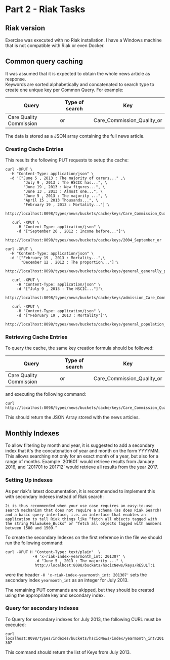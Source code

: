<h1>Part 2 - Riak Tasks</h1>
<h2>Riak version</h2>
Exercise was executed with no Riak installation. I have a Windows machine that is not compatible with Riak or even Docker.

<h2>Common query caching</h2>

It was assumed that it is expected to obtain the whole news article as response.  
Keywords are sorted alphabetically and concatenated to search type to create one unique key per Common Query. For example:

|Query|Type of search|Key 
|  -- | --  |  -- 
| Care Quality Commission | or | Care_Commission_Quality_or

The data is stored as a JSON array containing the full news article.

<h3>Creating Cache Entries</h3>
This results the following PUT requests to setup the cache:

```commandline
curl -XPUT \
  -H "Content-Type: application/json" \
  -d '["June 5 , 2013 : The majority of carers..." ,\
        "July 9 , 2013 : The HSCIC has...", \
        "June 19 , 2013 : New figures...", \
        "June 13 , 2013 : Almost one...", \
        "June 5 , 2013 : The majority ...", \
        "April 15 , 2013 Thousands...", \
        "February 19 , 2013 : Mortality..."]'\
  http://localhost:8098/types/news/buckets/cache/keys/Care_Commission_Quality_or
```

```commandline
   curl -XPUT \
     -H "Content-Type: application/json" \
     -d '["September 26 , 2012 : Income before..."]'\
     http://localhost:8098/types/news/buckets/cache/keys/2004_September_or
```
   
```commandline
curl -XPUT \
  -H "Content-Type: application/json" \
  -d '["February 19 , 2013 : Mortality...",\
       "December 12 , 2012 : The proportion..."]'\
  http://localhost:8098/types/news/buckets/cache/keys/general_generally_population_or
```

```commandline
   curl -XPUT \
     -H "Content-Type: application/json" \
     -d '["July 9 , 2013 : The HSCIC..."]'\
     http://localhost:8098/types/news/buckets/cache/keys/admission_Care_Commission_Quality_and
```
   
```commandline
   curl -XPUT \
     -H "Content-Type: application/json" \
     -d '["February 19 , 2013 : Mortality"]'\
     http://localhost:8098/types/news/buckets/cache/keys/general_population_Alzheimer_and
```

<h3>Retrieving Cache Entries</h3>

To query the cache, the same key creation formula should be followed:

|Query|Type of search|Key   
|  -- | --  |  --   
| Care Quality Commission | or | Care_Commission_Quality_or

and executing the following command:

```commandline
curl http://localhost:8098/types/news/buckets/cache/keys/Care_Commission_Quality_or
```

This should return the JSON Array stored with the news articles.

<h2>Monthly Indexes</h2>
To allow filtering by month and year, it is suggested to add a secondary index that it's the concatenation of year and month on the form YYYYMM.
This allows searching not only for an exact month of a year, but also for a range of months.
Example `201601` would retrieve results from January 2016, and `201701 to 201712` would retrieve all results from the year 2017.

<h3>Setting Up indexes</h3>

As per riak's latest documentation, it is recommended to implement this with secondary indexes instead of Riak search:

`2i is thus recommended when your use case requires an easy-to-use search mechanism that does not require a schema (as does Riak Search) and a basic query interface, i.e. an interface that enables an application to tell Riak things like “fetch all objects tagged with the string Milwaukee_Bucks” or “fetch all objects tagged with numbers between 1500 and 1509.”`  

To create the secondary Indexes on the first reference in the file we should run the following command:

```commandline
curl -XPUT H "Content-Type: text/plain"  \
            -H 'x-riak-index-yearmonth_int: 201307' \
             -d "June 5 , 2013 : The majority ..." \
             http://localhost:8098/buckets/hscicNews/keys/RESULT:1
```

were the header `-H 'x-riak-index-yearmonth_int: 201307'` sets the secondary index `yearmonth_int` as an integer for July 2013.

The remaining PUT commands are skipped, but they should be created using the appropriate key and secondary index.

<h3>Query for secondary indexes</h3>

To Query for secondary indexes for July 2013, the following CURL must be executed:

```curl localhost:8098/types/indexes/buckets/hscicNews/index/yearmonth_int/201307```

This command should return the list of Keys  from July 2013.